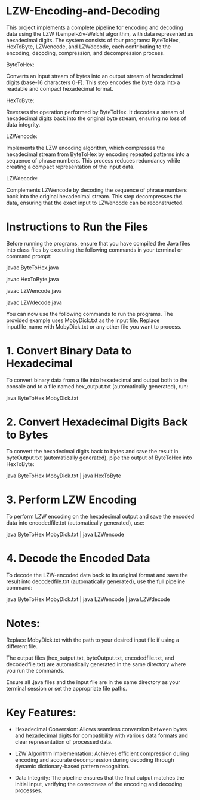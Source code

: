 # LZW-Encoding-and-Decoding
This project implements a complete pipeline for encoding and decoding data using the LZW (Lempel-Ziv-Welch) algorithm, with data represented as hexadecimal digits. The system consists of four programs: ByteToHex, HexToByte, LZWencode, and LZWdecode, each contributing to the encoding, decoding, compression, and decompression process.

ByteToHex:

Converts an input stream of bytes into an output stream of hexadecimal digits (base-16 characters 0-F). This step encodes the byte data into a readable and compact hexadecimal format.

HexToByte:

Reverses the operation performed by ByteToHex. It decodes a stream of hexadecimal digits back into the original byte stream, ensuring no loss of data integrity.

LZWencode:

Implements the LZW encoding algorithm, which compresses the hexadecimal stream from ByteToHex by encoding repeated patterns into a sequence of phrase numbers. This process reduces redundancy while creating a compact representation of the input data.

LZWdecode:

Complements LZWencode by decoding the sequence of phrase numbers back into the original hexadecimal stream. This step decompresses the data, ensuring that the exact input to LZWencode can be reconstructed.

# Instructions to Run the Files

Before running the programs, ensure that you have compiled the Java files into class files by executing the following commands in your terminal or command prompt:

javac ByteToHex.java

javac HexToByte.java

javac LZWencode.java

javac LZWdecode.java

You can now use the following commands to run the programs. The provided example uses MobyDick.txt as the input file. Replace inputfile_name with MobyDick.txt or any other file you want to process.

# 1. Convert Binary Data to Hexadecimal
   
To convert binary data from a file into hexadecimal and output both to the console and to a file named hex_output.txt (automatically generated), run:


java ByteToHex MobyDick.txt

# 2. Convert Hexadecimal Digits Back to Bytes
   
To convert the hexadecimal digits back to bytes and save the result in byteOutput.txt (automatically generated), pipe the output of ByteToHex into HexToByte:

java ByteToHex MobyDick.txt | java HexToByte

# 3. Perform LZW Encoding
   
To perform LZW encoding on the hexadecimal output and save the encoded data into encodedfile.txt (automatically generated), use:

java ByteToHex MobyDick.txt | java LZWencode

# 4. Decode the Encoded Data
   
To decode the LZW-encoded data back to its original format and save the result into decodedfile.txt (automatically generated), use the full pipeline command:

java ByteToHex MobyDick.txt | java LZWencode | java LZWdecode

# Notes:

Replace MobyDick.txt with the path to your desired input file if using a different file.

The output files (hex_output.txt, byteOutput.txt, encodedfile.txt, and decodedfile.txt) are automatically generated in the same directory where you run the commands.

Ensure all .java files and the input file are in the same directory as your terminal session or set the appropriate file paths.

# Key Features:

- Hexadecimal Conversion: Allows seamless conversion between bytes and hexadecimal digits for compatibility with various data formats and clear representation of processed data.

- LZW Algorithm Implementation: Achieves efficient compression during encoding and accurate decompression during decoding through dynamic dictionary-based pattern recognition.
  
- Data Integrity: The pipeline ensures that the final output matches the initial input, verifying the correctness of the encoding and decoding processes.

